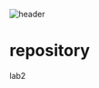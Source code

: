 ![header](https://capsule-render.vercel.app/api?type=waving&color=0:16E5EB,100:a82da8&height=300&section=header&text=GitHub&fontSize=90)
# repository
lab2
